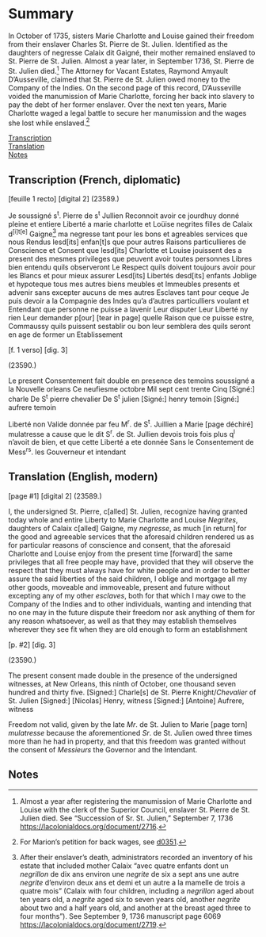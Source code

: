 # Summary
In October of 1735, sisters Marie Charlotte and Louise gained their freedom from their enslaver Charles St. Pierre de St. Julien. Identified as the daughters of negresse Calaix dit Gaigné, their mother remained enslaved to St. Pierre de St. Julien. Almost a year later, in September 1736, St. Pierre de St. Julien died.[^i] The Attorney for Vacant Estates, Raymond Amyault D’Ausseville, claimed that St. Pierre de St. Julien owed money to the Company of the Indies. On the second page of this record, D’Ausseville voided the manumission of Marie Charlotte, forcing her back into slavery to pay the debt of her former enslaver. Over the next ten years, Marie Charlotte waged a legal battle to secure her manumission and the wages she lost while enslaved.[^ii]

[Transcription](#transcription-(French,-diplomatic))   
[Translation](#translation-(English,-modern))   
[Notes](#notes)  

## Transcription (French, diplomatic)
[feuille 1 recto] [digital 2]
(23589.)

Je soussigné s<sup>t</sup>. Pierre de s<sup>t</sup> Jullien Reconnoit avoir
ce jourdhuy donné pleine et entiere Liberté a marie
charlotte et Loüise negrites filles de Calaix d<sup>[i]t[e]</sup> Gaigne[^iii]
ma negresse tant pour les bons et agreables services
que nous Rendus lesd[its] enfan[t]s que pour autres
Raisons particullieres de Conscience et Consent que lesd[its]
Charlotte et Louise jouissent des a present des mesmes
privileges que peuvent avoir toutes personnes
Libres bien entendu quils observeront Le Respect
quils doivent toujours avoir pour les Blancs
et pour mieux assurer Lesd[its] Libertés desd[its] enfants
Joblige et hypoteque tous mes autres biens meubles
et Immeubles presents et advenir sans excepter
aucuns de mes autres Esclaves tant pour
ceque Je puis devoir a la Compagnie des Indes
qu’a d’autres particulliers voulant et Entendant 
que personne ne puisse a lavenir Leur disputer
Leur Liberté ny rien Leur demander p[our] [tear in page] quelle
Raison que ce puisse estre, Commaussy
quils puissent sestablir ou bon leur semblera
des quils seront en age de former un 
Etablissement

[f. 1 verso] [dig. 3]

(23590.)

Le present Consentement fait double en presence
des temoins soussigné a la Nouvelle orleans
Ce neufiesme octobre Mil sept cent trente 
Cinq [Signé:] charle De S<sup>t</sup> pierre chevalier 
                          De S<sup>t</sup> julien
[Signé:] henry temoin [Signé:] aufrere temoin


Liberté non Valide 
donnée par feu M<sup>r</sup>. de
S<sup>t</sup>. Juillien a Marie
[page déchiré] mulatresse a
cause que le dit S<sup>r</sup>. de 
St. Jullien devois trois
fois plus q<sup>l</sup> n’avoit
de bien, et que cette
Liberté a ete donnée 
Sans le Consentement 
de Mess<sup>rs</sup>. les Gouverneur 
et intendant

## Translation (English, modern)  
[page #1] [digital 2]
(23589.)

I, the undersigned St. Pierre, c[alled] St. Julien, recognize having 
granted today whole and entire Liberty to Marie 
Charlotte and Louise *Negrites*, daughters of Calaix c[alled] Gaigne,
my *negresse*, as much [in return] for the good and agreeable services 
that the aforesaid children rendered us as for particular reasons of conscience and consent, that the aforesaid 
Charlotte and Louise enjoy from the present time [forward] the same 
privileges that all free people may have, 
provided that they will observe the respect 
that they must always have for white people 
and in order to better assure the said liberties of the said children, 
I oblige and mortgage all my other goods, moveable 
and immoveable, present and future without excepting 
any of my other *esclaves*, both for
that which I may owe to the Company of the Indies
and to other individuals, wanting and intending 
that no one may in the future dispute
their freedom nor ask anything of them for any
reason whatsoever, as well as
that they may establish themselves wherever they see fit
when they are old enough to form an establishment 

[p. #2] [dig. 3]

(23590.)

The present consent made double in the presence
of the undersigned witnesses, at New Orleans, 
this ninth of October, one thousand seven hundred and thirty five.
[Signed:] Charle[s] de St. Pierre Knight/*Chevalier* of St. Julien
[Signed:] [Nicolas] Henry, witness 
[Signed:] [Antoine] Aufrere, witness

Freedom not valid,
given by the late *Mr*. de
St. Julien to Marie
[page torn] *mulatresse* 
because the aforementioned *Sr*. de
St. Julien owed three
times more than he had
in property, and that this
freedom was granted
without the consent 
of *Messieurs* the Governor
and the Intendant.

## Notes

[^i]: Almost a year after registering the manumission of Marie Charlotte and Louise with the clerk of the Superior Council, enslaver St. Pierre de St. Julien died. See “Succession of Sr. St. Julien,” September 7, 1736 https://lacolonialdocs.org/document/2716.  

[^ii]: For Marion’s petition for back wages, see [d0351](https://docs.k4bl.org/keywords/d0351.html). 

[^iii]: After their enslaver’s death, administrators recorded an inventory of his estate that included mother Calaix “avec quatre enfants dont un *negrillon* de dix ans environ une *negrite* de six a sept ans une autre *negrite* d’environ deux ans et demi et un autre a la mamelle de trois a quatre mois” (Calaix with four children, including a *negrillon* aged about ten years old, a *negrite* aged six to seven years old, another *negrite* about two and a half years old, and another at the breast aged three to four months”). See September 9, 1736 manuscript page 6069 https://lacolonialdocs.org/document/2719. 